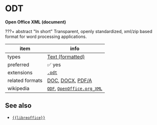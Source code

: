 

# ODT

**Open Office XML (document)**

???+ abstract "In short"
    Transparent, openly standardized, xml/zip based format for word processing applications.

item | info
--- | ---
types | [Text (formatted)](../dataTypes/textFormatted.md)
preferred | ✅ yes
extensions | [`.odt`](../extensions/odt.md)
related formats | [DOC](../fileFormats/doc.md), [DOCX](../fileFormats/docx.md), [PDF/A](../fileFormats/pdfa.md)
wikipedia | [`ODF`]({{wikipedia}}/ODF), [`OpenOffice.org_XML`]({{wikipedia}}/OpenOffice.org_XML)



## See also
*   [`{{libreoffice}}`]({{libreoffice}})



